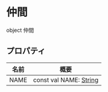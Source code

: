 # 仲間

object 仲間

## プロパティ

| 名前 | 概要                                                                                                  |
| ---- | ---------------------------------------------------------------------------------------------------- |
| NAME | const val NAME: [String](https://kotlinlang.org/api/latest/jvm/stdlib/kotlin/-string/index.html) |